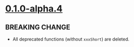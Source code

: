 # [0.1.0-alpha.4]

## BREAKING CHANGE

- All deprecated functions (without `xxxShort`) are deleted.

[0.1.0-alpha.4]: https://github.com/AccelByte/accelbyte-go-modular-sdk/compare/group-sdk/0.1.0-alpha.3..0.1.0-alpha.4
